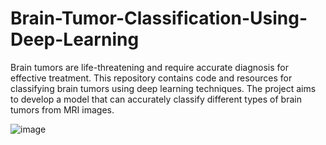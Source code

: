 # Brain-Tumor-Classification-Using-Deep-Learning

Brain tumors are life-threatening and require accurate diagnosis for effective treatment. This repository contains code and resources for classifying brain tumors using deep learning techniques. The project aims to develop a model that can accurately classify different types of brain tumors from MRI images.


![image](https://github.com/user-attachments/assets/5228ab40-5e57-45a7-95db-dfdb6a9db6f4)
